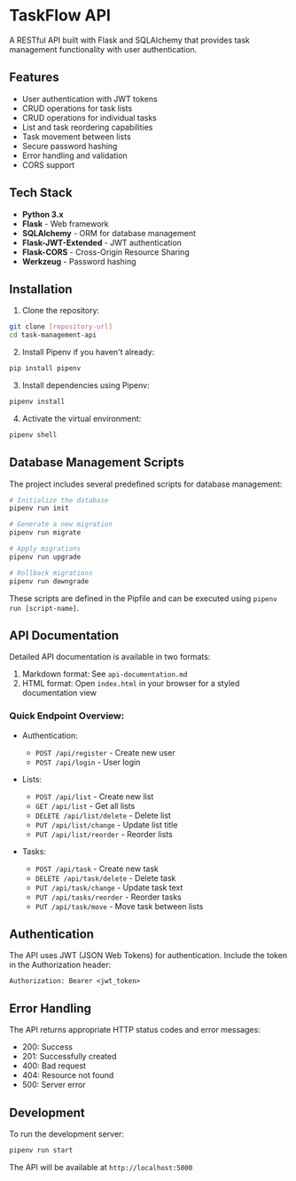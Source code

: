 # TaskFlow API

A RESTful API built with Flask and SQLAlchemy that provides task management functionality with user authentication.

## Features

- User authentication with JWT tokens
- CRUD operations for task lists
- CRUD operations for individual tasks
- List and task reordering capabilities
- Task movement between lists
- Secure password hashing
- Error handling and validation
- CORS support

## Tech Stack

- **Python 3.x**
- **Flask** - Web framework
- **SQLAlchemy** - ORM for database management
- **Flask-JWT-Extended** - JWT authentication
- **Flask-CORS** - Cross-Origin Resource Sharing
- **Werkzeug** - Password hashing

## Installation

1. Clone the repository:
```bash
git clone [repository-url]
cd task-management-api
```

2. Install Pipenv if you haven't already:
```bash
pip install pipenv
```

3. Install dependencies using Pipenv:
```bash
pipenv install
```

4. Activate the virtual environment:
```bash
pipenv shell
```

## Database Management Scripts

The project includes several predefined scripts for database management:

```bash
# Initialize the database
pipenv run init

# Generate a new migration
pipenv run migrate

# Apply migrations
pipenv run upgrade

# Rollback migrations
pipenv run downgrade
```

These scripts are defined in the Pipfile and can be executed using `pipenv run [script-name]`.

## API Documentation

Detailed API documentation is available in two formats:

1. Markdown format: See `api-documentation.md`
2. HTML format: Open `index.html` in your browser for a styled documentation view

### Quick Endpoint Overview:

- Authentication:
  - `POST /api/register` - Create new user
  - `POST /api/login` - User login

- Lists:
  - `POST /api/list` - Create new list
  - `GET /api/list` - Get all lists
  - `DELETE /api/list/delete` - Delete list
  - `PUT /api/list/change` - Update list title
  - `PUT /api/list/reorder` - Reorder lists

- Tasks:
  - `POST /api/task` - Create new task
  - `DELETE /api/task/delete` - Delete task
  - `PUT /api/task/change` - Update task text
  - `PUT /api/tasks/reorder` - Reorder tasks
  - `PUT /api/task/move` - Move task between lists

## Authentication

The API uses JWT (JSON Web Tokens) for authentication. Include the token in the Authorization header:
```
Authorization: Bearer <jwt_token>
```

## Error Handling

The API returns appropriate HTTP status codes and error messages:
- 200: Success
- 201: Successfully created
- 400: Bad request
- 404: Resource not found
- 500: Server error

## Development

To run the development server:
```bash
pipenv run start
```

The API will be available at `http://localhost:5000`